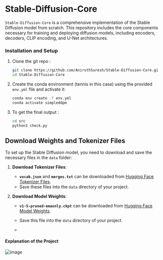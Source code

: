 # Stable-Diffusion-Core

`Stable-Diffusion-Core` is a comprehensive implementation of the Stable Diffusion model from scratch. This repository includes the core components necessary for training and deploying diffusion models, including encoders, decoders, CLIP encoding, and U-Net architectures.


### Installation and Setup

1. Clone the git repo :
   ```bash
   git clone https://github.com/AniruthSuresh/Stable-Diffusion-Core.git
   cd Stable-Diffusion-Core

2. Create the conda environment (tennis in this case) using the provided `env.yml` file and activate it:
   
   ```bash
   conda env create -f env.yml
   conda activate simpleddpm

3. To get the final output :
   ```bash
   cd src
   python3 check.py

## Download Weights and Tokenizer Files

To set up the Stable Diffusion model, you need to download and save the necessary files in the `data` folder:

1. **Download Tokenizer Files**:
    - **`vocab.json`** and **`merges.txt`** can be downloaded from [Hugging Face Tokenizer Files](https://huggingface.co/runwayml/stable-diffusion-v1-5/tree/main/tokenizer).
    - Save these files into the `data` directory of your project.

2. **Download Model Weights**:
    - **`v1-5-pruned-emaonly.ckpt`** can be downloaded from [Hugging Face Model Weights](https://huggingface.co/runwayml/stable-diffusion-v1-5/tree/main).
    - Save this file into the `data` directory of your project.
  
    - 
#### Explanation of the Project

![image](https://github.com/AniruthSuresh/Stable-Diffusion-Core/blob/main/data/architecture.png)

